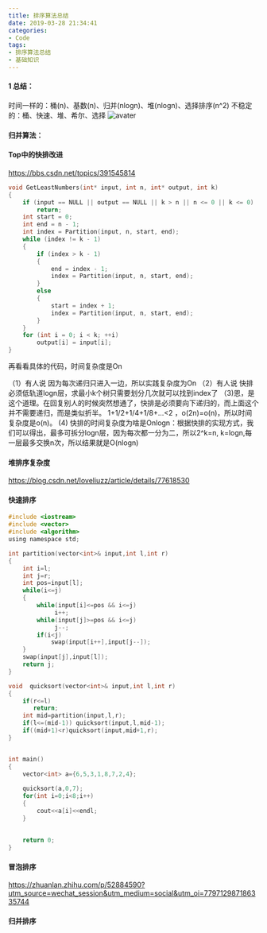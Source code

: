 ```yaml
---
title: 排序算法总结
date: 2019-03-28 21:34:41
categories: 
- Code
tags:
- 排序算法总结
- 基础知识 
---
```


#### 1 总结：
时间一样的：桶(n)、基数(n)、归并(nlogn)、堆(nlogn)、选择排序(n^2)
不稳定的：桶、快速、堆、希尔、选择
![avater](1.jpg)


#### 归并算法：


#### Top中的快排改进
https://bbs.csdn.net/topics/391545814
```c
void GetLeastNumbers(int* input, int n, int* output, int k)
{
    if (input == NULL || output == NULL || k > n || n <= 0 || k <= 0)
        return;
    int start = 0;
    int end = n - 1;
    int index = Partition(input, n, start, end);
    while (index != k - 1)
    {
        if (index > k - 1)
        {
            end = index - 1;
            index = Partition(input, n, start, end);
        }
        else
        {
            start = index + 1;
            index = Partition(input, n, start, end);
        }
    }
    for (int i = 0; i < k; ++i)
        output[i] = input[i];
}
```
再看看具体的代码，时间复杂度是On

（1）有人说 因为每次递归只进入一边，所以实践复杂度为On
（2）有人说 快排必须低轨道logn层，求最小k个树只需要划分几次就可以找到index了
（3)恩，是这个道理。在回复别人的时候突然想通了，快排是必须要向下递归的，而上面这个并不需要递归，而是类似折半。
1+1/2+1/4+1/8+...<2    ，o(2n)=o(n)，所以时间复杂度是o(n)。
 (4) 快排的时间复杂度为啥是Onlogn：根据快排的实现方式，我们可以得出，最多可拆分logn层，因为每次都一分为二，所以2^k=n, k=logn,每一层最多交换n次，所以结果就是O(nlogn)

#### 堆排序复杂度
 https://blog.csdn.net/loveliuzz/article/details/77618530

#### 快速排序
```c
#include <iostream>
#include <vector>
#include <algorithm>
using namespace std;

int partition(vector<int>& input,int l,int r)
{
    int i=l;
    int j=r;
    int pos=input[l];
    while(i<=j)
    {
        while(input[i]<=pos && i<=j)
             i++;
        while(input[j]>=pos && i<=j)
             j--;
        if(i<j)
            swap(input[i++],input[j--]);        
    }
    swap(input[j],input[l]);
    return j;
}

void  quicksort(vector<int>& input,int l,int r)
{
    if(r<=l)
       return; 
    int mid=partition(input,l,r);
    if(l<=(mid-1)) quicksort(input,l,mid-1);
    if((mid+1)<r)quicksort(input,mid+1,r);  
}


int main()
{
    vector<int> a={6,5,3,1,8,7,2,4};
    
    quicksort(a,0,7);
    for(int i=0;i<8;i++)
    {
        cout<<a[i]<<endl;
    }
    
    
    return 0;
}
```


#### 冒泡排序



https://zhuanlan.zhihu.com/p/52884590?utm_source=wechat_session&utm_medium=social&utm_oi=779712987186335744
#### 归并排序